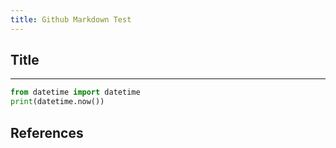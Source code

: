 ```yaml
---
title: Github Markdown Test
---
```


## Title

***

```python
from datetime import datetime
print(datetime.now())
```

## References
